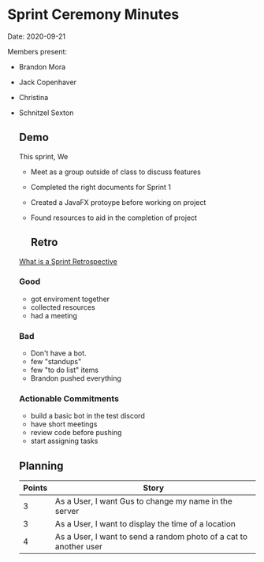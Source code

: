 # Sprint Ceremony Minutes
  
Date: 2020-09-21

Members present:

* Brandon Mora
* Jack Copenhaver
* Christina 
* Schnitzel Sexton
  
  ## Demo
  
  This sprint, We
  
  * Meet as a group outside of class to discuss features
  * Completed the right documents for Sprint 1
  * Created a JavaFX protoype before working on project
  * Found resources to aid in the completion of project
  
    ## Retro
  
  [What is a Sprint Retrospective](https://www.scrum.org/resources/what-is-a-sprint-retrospective)
  
  ### Good
  
  * got enviroment together
  * collected resources
  * had a meeting
  
  
  ### Bad
  * Don't have a bot.
  * few "standups"
  * few "to do list" items
  * Brandon pushed everything
  
  ### Actionable Commitments
  
  * build a basic bot in the test discord
  * have short meetings
  * review code before pushing 
  * start assigning tasks
  
  ## Planning
  
  Points | Story
  -------|--------
  3      | As a User, I want Gus to change my name in the server
  3      | As a User, I want to display the time of a location
  4      | As a User, I want to send a random photo of a cat to another user
  
  
